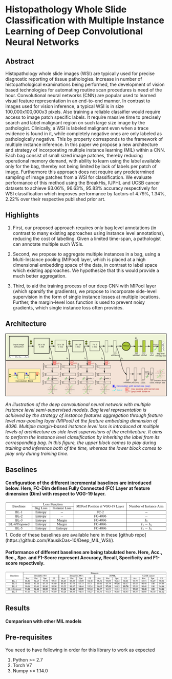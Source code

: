 # Histopathology Whole Slide Classification with Multiple Instance Learning of Deep Convolutional Neural Networks

## Abstract
Histopathology whole slide images (WSI) are typically used for precise diagnostic reporting of tissue pathologies. Increase in number of histopathological examinations being performed, the development of vision based technologies for automating routine scan procedures is need of the hour. Convolutional neural networks (CNN) are popular used to learned visual feature representation in an end-to-end manner. In contrast to images used for vision inference, a typical WSI is in size 100,000x100,000x3 pixels. Also training a reliable classifier would require access to image patch specific labels. It require massive time to precisely search and label malignant region on such large size image by the pathologist. Clinically, a WSI is labeled malignant even when a trace evidence is found in it, while completely negative ones are only labeled as pathologically negative. This by property corresponds to the framework of multiple instance inference. In this paper we propose a new architecture and strategy of incorporating multiple instance learning (MIL) within a CNN. Each bag consist of small sized image patches, thereby reducing operational memory demand, with ability to learn using the label available only for the bag, thereby not being limited by lack of labels per patch of image. Furthermore this approach does not require any predetermined sampling of image patches from a WSI for classification. We evaluate performance of this method using the BreakHis, IUPHL and UCSB cancer datasets to achieve 93.06%, 96.63%, 95.83% accuracy respectively for WSI classification which improves performance by factors of 4.79%, 1.34%, 2.22% over their respective published prior art.

## Highlights
1. First, our proposed approach requires only bag level annotations (in contrast to many existing approaches using instance level annotations), reducing the cost of labelling. Given a limited time-span, a pathologist can annotate multiple such WSIs. 

2. Second, we propose to aggregate multiple instances in a bag, using a Multi-Instance pooling (MIPool) layer, which is placed at a high dimensional embedding space of the data, in contrast to label space which existing approaches. We hypothesize that this would provide a much better aggregation.

3. Third, to aid the training process of our deep CNN with MIPool layer (which sparsify the gradients), we propose to incorporate side-level supervision in the form of single instance losses at multiple locations. Further, the margin-level loss function is used to prevent noisy gradients, which single instance loss often provides.   

## Architecture

<img src="ref_figs/main_block_2.png">

*An illustration of the deep convolutional neural network with multiple instance level semi-supervised models. Bag level representation is achieved by the strategy of instance features aggregation through feature level max-pooling layer (MIPool) at the feature embedding dimension of 4096. Multiple margin-based instance level loss is introduced at multiple levels of architecture as side level supervisions of the architecture. It aims to perform the instance level classification by inheriting the label from its corresponding bag. In this figure, the upper block comes to play during training and inference both of the time, whereas the lower block comes to play only during training time.*

## Baselines
#### Configuration of the different incremental baselines are introduced below. Here, FC-Dim defines Fully Connected (FC) Layer at feature dimension (Dim) with respect to VGG-19 layer. 
<img src="ref_figs/baselines.png">
1. Code of these baselines are available here in these [github repo](https://github.com/KausikDas-10/Deep_MIL_WSI/). 

#### Performance of different baselines are being tabulated here. Here, Acc., Rec., Spe. and F1-Score represent Accuracy, Recall, Specificity and F1-score repectively.
<img src="ref_figs/baseline_results.png">

## Results
#### Comparison with other MIL models 


## Pre-requisites
You need to have following in order for this library to work as expected
1. Python >= 2.7
2. Torch V7
3. Numpy >= 1.14.0



